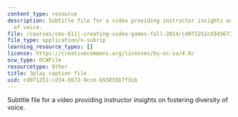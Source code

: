 ```yaml
---
content_type: resource
description: Subtitle file for a video providing instructor insights on fostering  diversity
  of voice.
file: /courses/cms-611j-creating-video-games-fall-2014/cd071251cd3456729cceb93855b7f3cb_cBoUvyAaEUY.vtt
file_type: application/x-subrip
learning_resource_types: []
license: https://creativecommons.org/licenses/by-nc-sa/4.0/
ocw_type: OCWFile
resourcetype: Other
title: 3play caption file
uid: cd071251-cd34-5672-9cce-b93855b7f3cb
---
```

Subtitle file for a video providing instructor insights on fostering  diversity of voice.